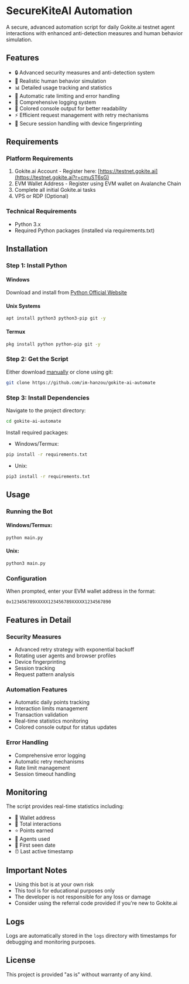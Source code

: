 # SecureKiteAI Automation

A secure, advanced automation script for daily Gokite.ai testnet agent interactions with enhanced anti-detection measures and human behavior simulation.

## Features

- 🔒 Advanced security measures and anti-detection system
- 🤖 Realistic human behavior simulation
- 📊 Detailed usage tracking and statistics
- 🔄 Automatic rate limiting and error handling
- 📝 Comprehensive logging system
- 🎨 Colored console output for better readability
- ⚡ Efficient request management with retry mechanisms
- 🔐 Secure session handling with device fingerprinting

## Requirements

### Platform Requirements

1. Gokite.ai Account - Register here: [https://testnet.gokite.ai](https://testnet.gokite.ai?r=cmuST6sG)
2. EVM Wallet Address - Register using EVM wallet on Avalanche Chain
3. Complete all initial Gokite.ai tasks
4. VPS or RDP (Optional)

### Technical Requirements

- Python 3.x
- Required Python packages (installed via requirements.txt)

## Installation

### Step 1: Install Python

#### Windows
Download and install from [Python Official Website](https://www.python.org/ftp/python/3.13.0/python-3.13.0-amd64.exe)

#### Unix Systems
```bash
apt install python3 python3-pip git -y
```

#### Termux
```bash
pkg install python python-pip git -y
```

### Step 2: Get the Script

Either download [manually](https://github.com/im-hanzou/gokite-ai-automate/archive/refs/heads/main.zip) or clone using git:
```bash
git clone https://github.com/im-hanzou/gokite-ai-automate
```

### Step 3: Install Dependencies

Navigate to the project directory:
```bash
cd gokite-ai-automate
```

Install required packages:
- Windows/Termux:
```bash
pip install -r requirements.txt
```
- Unix:
```bash
pip3 install -r requirements.txt
```

## Usage

### Running the Bot

#### Windows/Termux:
```bash
python main.py
```

#### Unix:
```bash
python3 main.py
```

### Configuration

When prompted, enter your EVM wallet address in the format:
```
0x123456789XXXXX123456789XXXXX1234567890
```

## Features in Detail

### Security Measures
- Advanced retry strategy with exponential backoff
- Rotating user agents and browser profiles
- Device fingerprinting
- Session tracking
- Request pattern analysis

### Automation Features
- Automatic daily points tracking
- Interaction limits management
- Transaction validation
- Real-time statistics monitoring
- Colored console output for status updates

### Error Handling
- Comprehensive error logging
- Automatic retry mechanisms
- Rate limit management
- Session timeout handling

## Monitoring

The script provides real-time statistics including:
- 💼 Wallet address
- 🔄 Total interactions
- ⭐ Points earned
- 🤖 Agents used
- 📅 First seen date
- ⏰ Last active timestamp

## Important Notes

- Using this bot is at your own risk
- This tool is for educational purposes only
- The developer is not responsible for any loss or damage
- Consider using the referral code provided if you're new to Gokite.ai

## Logs

Logs are automatically stored in the `logs` directory with timestamps for debugging and monitoring purposes.

## License

This project is provided "as is" without warranty of any kind.